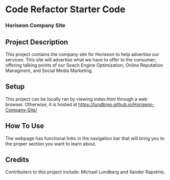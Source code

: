 # Code Refactor Starter Code
### Horiseon Company Site

## Project Description

This project contains the company site for Horiseon to help advertise our services. 
This site will advertise what we have to offer to the consumer; offering talking points of our Seach Engine Optimization, Online Reputation Managment, and Social Media Marketing.

## Setup
This project can be locally ran by viewing index.html through a web browser. Otherwise, it is hosted at https://lundbmp.github.io/Horiseon-Company-Site/

## How To Use
The webpage has functional links in the navigation bar that will bring you to the proper section you want to learn about.

## Credits
Contributers to this project include: Michael Lundberg and Xander Rapstine.